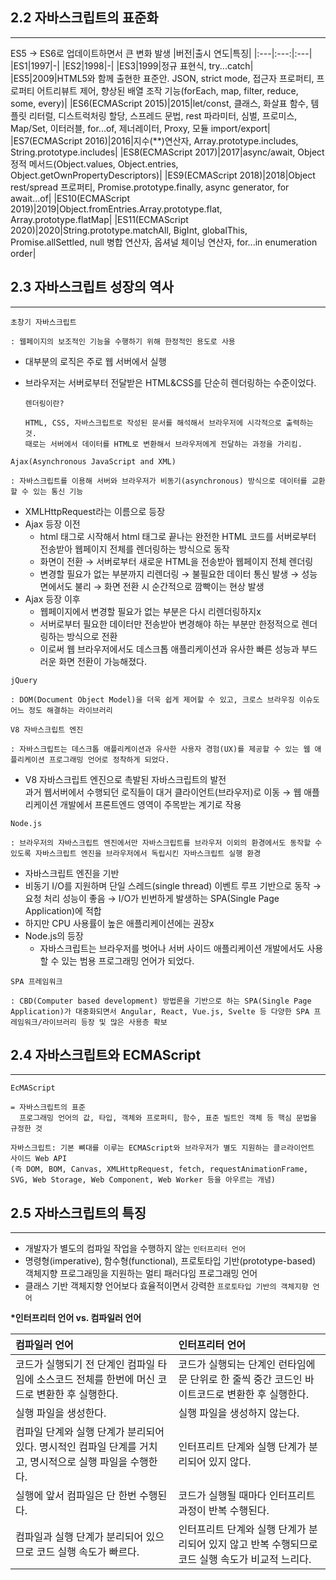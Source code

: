 ## 2.2 자바스크립트의 표준화

---

ES5 → ES6로 업데이트하면서 큰 변화 발생
|버전|출시 연도|특징|
|:---|:---:|:---|
|ES1|1997|-|
|ES2|1998|-|
|ES3|1999|정규 표현식, try...catch|
|ES5|2009|HTML5와 함께 출현한 표준안. JSON, strict mode, 접근자 프로퍼티, 프로퍼티 어트리뷰트 제어, 향상된 배열 조작 기능(forEach, map, filter, reduce, some, every)|
|ES6(ECMAScript 2015)|2015|let/const, 클래스, 화살표 함수, 템플릿 리터럴, 디스트럭처링 할당, 스프레드 문법, rest 파라미터, 심벌, 프로미스, Map/Set, 이터러블, for...of, 제너레이터, Proxy, 모듈 import/export|
|ES7(ECMAScript 2016)|2016|지수(\*\*)연산자, Array.prototype.includes, String.prototype.includes|
|ES8(ECMAScript 2017)|2017|async/await, Object 정적 메서드(Object.values, Object.entries, Object.getOwnPropertyDescriptors)|
|ES9(ECMAScript 2018)|2018|Object rest/spread 프로퍼티, Promise.prototype.finally, async generator, for await...of|
|ES10(ECMAScript 2019)|2019|Object.fromEntries.Array.prototype.flat, Array.prototype.flatMap|
|ES11(ECMAScript 2020)|2020|String.prototype.matchAll, BigInt, globalThis, Promise.allSettled, null 병합 연산자, 옵셔널 체이닝 연산자, for...in enumeration order|

## 2.3 자바스크립트 성장의 역사

---

```
초창기 자바스크립트

: 웹페이지의 보조적인 기능을 수행하기 위해 한정적인 용도로 사용
```

- 대부분의 로직은 주로 웹 서버에서 실행
- 브라우저는 서버로부터 전달받은 HTML&CSS를 단순히 렌더링하는 수준이었다.

  ```
  렌더링이란?

  HTML, CSS, 자바스크립트로 작성된 문서를 해석해서 브라우저에 시각적으로 출력하는 것.
  때로는 서버에서 데이터를 HTML로 변환해서 브라우저에게 전달하는 과정을 가리킴.
  ```

```
Ajax(Asynchronous JavaScript and XML)

: 자바스크립트를 이용해 서버와 브라우저가 비동기(asynchronous) 방식으로 데이터를 교환할 수 있는 통신 기능
```

- XMLHttpRequest라는 이름으로 등장
- Ajax 등장 이전
  - html 태그로 시작해서 html 태그로 끝나는 완전한 HTML 코드를 서버로부터 전송받아 웹페이지 전체를 렌더링하는 방식으로 동작
  - 화면이 전환 → 서버로부터 새로운 HTML을 전송받아 웹페이지 전체 렌더링
  - 변경할 필요가 없는 부분까지 리렌더링 → 불필요한 데이터 통신 발생 → 성능 면에서도 불리 → 화면 전환 시 순간적으로 깜빡이는 현상 발생
- Ajax 등장 이후
  - 웹페이지에서 변경할 필요가 없는 부분은 다시 리렌더링하지x
  - 서버로부터 필요한 데이터만 전송받아 변경해야 하는 부분만 한정적으로 렌더링하는 방식으로 전환
  - 이로써 웹 브라우저에서도 데스크톱 애플리케이션과 유사한 빠른 성능과 부드러운 화면 전환이 가능해졌다.

```
jQuery

: DOM(Document Object Model)을 더욱 쉽게 제어할 수 있고, 크로스 브라우징 이슈도 어느 정도 해결하는 라이브러리
```

```
V8 자바스크립트 엔진

: 자바스크립트는 데스크톱 애플리케이션과 유사한 사용자 경험(UX)를 제공할 수 있는 웹 애플리케이션 프로그래밍 언어로 정착하게 되었다.
```

- V8 자바스크립트 엔진으로 촉발된 자바스크립트의 발전  
   과거 웹서버에서 수행되던 로직들이 대거 클라이언트(브라우저)로 이동 → 웹 애플리케이션 개발에서 프론트엔드 영역이 주목받는 계기로 작용

```
Node.js

: 브라우저의 자바스크립트 엔진에서만 자바스크립트를 브라우저 이외의 환경에서도 동작할 수 있도록 자바스크립트 엔진을 브라우저에서 독립시킨 자바스크립트 실행 환경
```

- 자바스크립트 엔진을 기반
- 비동기 I/O를 지원하며 단일 스레드(single thread) 이벤트 루프 기반으로 동작 → 요청 처리 성능이 좋음 → I/O가 빈번하게 발생하는 SPA(Single Page Application)에 적합
- 하지만 CPU 사용률이 높은 애플리케이션에는 권장x
- Node.js의 등장
  - 자바스크립트는 브라우저를 벗어나 서버 사이드 애플리케이션 개발에서도 사용할 수 있는 범용 프로그래밍 언어가 되었다.

```
SPA 프레임워크

: CBD(Computer based development) 방법론을 기반으로 하는 SPA(Single Page Application)가 대중화되면서 Angular, React, Vue.js, Svelte 등 다양한 SPA 프레임워크/라이브러리 등장 및 많은 사용층 확보
```

## 2.4 자바스크립트와 ECMAScript

---

```
EcMAScript

= 자바스크립트의 표준
  프로그래밍 언어의 값, 타입, 객체와 프로퍼티, 함수, 표준 빌트인 객체 등 핵심 문법을 규정한 것
```

```
자바스크립트: 기본 뼈대를 이루는 ECMAScript와 브라우저가 별도 지원하는 클ㄹ라이언트 사이드 Web API
(즉 DOM, BOM, Canvas, XMLHttpRequest, fetch, requestAnimationFrame, SVG, Web Storage, Web Component, Web Worker 등을 아우르는 개념)
```

## 2.5 자바스크립트의 특징

---

- 개발자가 별도의 컴파일 작업을 수행하지 않는 `인터프리터 언어`
- 명령형(imperative), 함수형(functional), 프로토타입 기반(prototype-based) 객체지향 프로그래밍을 지원하는 멀티 패러다임 프로그래밍 언어
- 클래스 기반 객체지향 언어보다 효율적이면서 강력한 `프로토타입 기반의 객체지향 언어`

**\*인터프리터 언어 vs. 컴파일러 언어**

| 컴파일러 언어                                                                                            | 인터프리터 언어                                                                                  |
| :------------------------------------------------------------------------------------------------------- | :----------------------------------------------------------------------------------------------- |
| 코드가 실행되기 전 단계인 컴파일 타임에 소스코드 전체를 한번에 머신 코드로 변환한 후 실행한다.           | 코드가 실행되는 단계인 런타임에 문 단위로 한 줄씩 중간 코드인 바이트코드로 변환한 후 실행한다.   |
| 실행 파일을 생성한다.                                                                                    | 실행 파일을 생성하지 않는다.                                                                     |
| 컴파일 단계와 실행 단계가 분리되어 있다. 명시적인 컴파일 단계를 거치고, 명시적으로 실행 파일을 수행한다. | 인터프리트 단계와 실행 단계가 분리되어 있지 않다.                                                |
| 실행에 앞서 컴파일은 단 한번 수행된다.                                                                   | 코드가 실행될 때마다 인터프리트 과정이 반복 수행된다.                                            |
| 컴파일과 실행 단계가 분리되어 있으므로 코드 실행 속도가 빠르다.                                          | 인터프리트 단계와 실행 단계가 분리되어 있지 않고 반복 수행되므로 코드 실행 속도가 비교적 느리다. |
